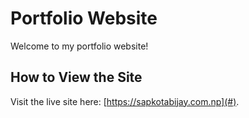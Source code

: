 # Portfolio Website

Welcome to my portfolio website!

## How to View the Site  
Visit the live site here: [https://sapkotabijay.com.np](#). 